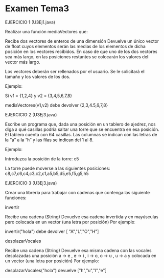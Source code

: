 # Examen Tema3

EJERCICIO 1 (U3Ej1.java)

Realizar una función mediaVectores que:

Recibe dos vectores de enteros de una dimensión
Devuelve un único vector de float cuyos elementos serán las medias de los elementos de dicha posición en los vectores recibidos.
En caso de que uno de los dos vectores sea más largo, en las posiciones restantes se colocarán los valores del vector más largo.

Los vectores deberán ser rellenados por el usuario. Se le solicitará el tamaño y los valores de los dos.

Ejemplo:

Si v1 = {1,2,4} y v2 = {3,4,5,6,7,8}

mediaVectores(v1,v2) debe devolver {2,3,4.5,6,7,8}

EJERCICIO 2 (U3Ej3.java)

Escribe un programa que, dada una posición en un tablero de ajedrez, nos diga a qué casillas podría saltar una torre que se encuentra en esa posición. El tablero cuenta con 64 casillas. Las columnas se indican con las letras de la “a” a la “h” y las filas se indican del 1 al 8.



Ejemplo:

Introduzca la posición de la torre: c5

La torre puede moverse a las siguientes posiciones: c8,c7,c6,c4,c3,c2,c1,a5,b5,d5,e5,f5,g5,h5

EJERCICIO 3 (U3Ej3.java)

Crear una librería para trabajar con cadenas que contenga las siguiente funciones:

 invertir

Recibe una cadena (String)
Devuelve esa cadena invertida y en mayúsculas pero colocada en un vector (una letra por posición)
Por ejemplo:

invertir("hola") debe devolver [ "A","L","O","H"]

desplazarVocales

Recibe una cadena (String) 
Devuelve esa misma cadena con las vocales desplazadas una posición a -> e , e -> i , i -> o, o -> u , u -> a y colocada en un vector (una letra por posición)
Por ejemplo:

desplazarVocales("hola") devuelve ["h","u","l","e"]
